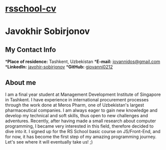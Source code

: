 # [rsschool-cv](https://giovanni0212.github.io/rsschool-cv/)

# **Javokhir Sobirjonov**

## **My Contact Info**

*__Place of residence:__ Tashkent, Uzbekistan
*__E-mail:__ jovannidos@gmail.com
*__LinkedIn:__ [javohir-sobirjonov](https://www.linkedin.com/in/javohir-sobirjonov)
*__GitHub:__ [giovanni0212](https://github.com/giovanni0212)

## **About me**

I am a final year student at Management Development Institute of Singapore in Tashkent. I have experience in international procurement processes through the work done at Meros Pharm, one of Uzbekistan's largest pharmaceutical companies. 
I am always eager to gain new knowledge and develop my technical and soft skills, thus open to new challenges and adventures. Recently, after having made a small research about computer programming, I became very interested in this field, therefore decided to dive into it. I signed up for the RS School basic course on JS/Front-End, and for now, it has become the first step of my amazing programming journey. Let's see where it will eventually take us! ;)
